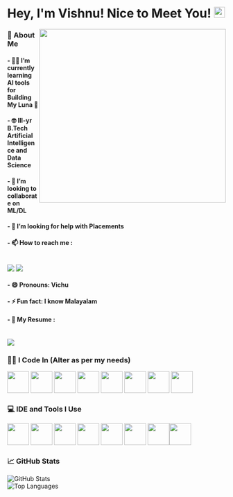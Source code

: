 # Hey, I'm Vishnu! Nice to Meet You! <img src="https://raw.githubusercontent.com/MartinHeinz/MartinHeinz/master/wave.gif" width="25px">

<img align="right" width="430" height="400" src="https://media0.giphy.com/media/v1.Y2lkPTc5MGI3NjExeHFndnlkeGN6ZDd1dTU4cHZkeHZ5dHh0YXl2MHJ5a3cydTY0bDhmZyZlcD12MV9pbnRlcm5hbF9naWZfYnlfaWQmY3Q9Zw/78XCFBGOlS6keY1Bil/giphy.webp">

### 🙂 About Me 
#### - 🧑‍💻 I’m currently learning AI tools for Building My Luna 🌙
#### - 🤓 III-yr B.Tech Artificial Intelligence and Data Science
#### - 👯 I’m looking to collaborate on ML/DL 
#### - 🤔 I’m looking for help with Placements 
#### - 📫 How to reach me :
<br /> [<img src= "https://img.shields.io/badge/Instagram-E4405F?style=for-the-badge&logo=instagram&logoColor=white"
 />](https://www.instagram.com/_vichuuz_/) [<img src="https://img.shields.io/badge/LinkedIn-0077B5?style=for-the-badge&logo=linkedin&logoColor=white" />](https://www.linkedin.com/in/vishnu-arumugam-832a6024b/)
#### - 😄 Pronouns: Vichu
#### - ⚡ Fun fact: I know Malayalam
#### - 📝 My Resume :
  
  <br /> [<img src= "https://img.shields.io/badge/Resume-4285F4?style=for-the-badge&logo=google-drive&logoColor=white"/>](https://drive.google.com/file/d/10exK0k3inAKu1OyXLv05J16Lcu3lE3qy/view?usp=sharing)


### 🧑‍💻 I Code In (Alter as per my needs)
<img height="50" width="50" src="https://img.icons8.com/color/48/000000/python.png" /> <img height="50" width="50" src="https://img.icons8.com/color/48/000000/javascript.png" /> <img height="50" width="50" src="https://img.icons8.com/color/48/000000/java-coffee-cup-logo.png" /> <img height="50" width="50" src="https://img.icons8.com/color/48/000000/c-programming.png" /> <img height="50" width="50" src="https://img.icons8.com/color/48/000000/html-5.png" /> <img height="50" width="50" src="https://img.icons8.com/color/48/000000/tensorflow.png" /> <img height="50" width="50" src="https://img.icons8.com/color/48/000000/sql.png" /> <img height="50" width="50" src="https://img.icons8.com/fluent/48/000000/arduino.png" />

### 💻 IDE and Tools I Use
<img height="50" width="50" src="https://img.icons8.com/color/48/000000/visual-studio-code-2019.png"/> <img height="50" width="50" src="https://img.icons8.com/color/48/000000/pycharm.png"/> <img height="50" width="50" src="https://img.icons8.com/color/50/000000/github.png"/> <img height="50" width="50" src="https://img.icons8.com/color/48/000000/adobe-illustrator.png"/> <img height="50" width="50" src="https://img.icons8.com/color/48/000000/figma--v1.png"/> 
<img height="50" width="50" src="https://img.shields.io/badge/Netlify-00C7B7?style=for-the-badge&logo=netlify&logoColor=white"/> <img height="50" width="50" src="https://img.icons8.com/color/48/000000/canva.png"/><img height="50" width="50" src="https://img.icons8.com/color/48/000000/arduino.png"/>

### 📈 GitHub Stats  
![GitHub Stats](https://github-readme-stats.vercel.app/api?username=VichuA2&show_icons=true&bg_color=ffffff&title_color=000000&text_color=333333&icon_color=007acc)  
![Top Languages](https://github-readme-stats.vercel.app/api/top-langs/?username=VichuA2&layout=compact&bg_color=ffffff&title_color=000000&text_color=333333&icon_color=007acc)
